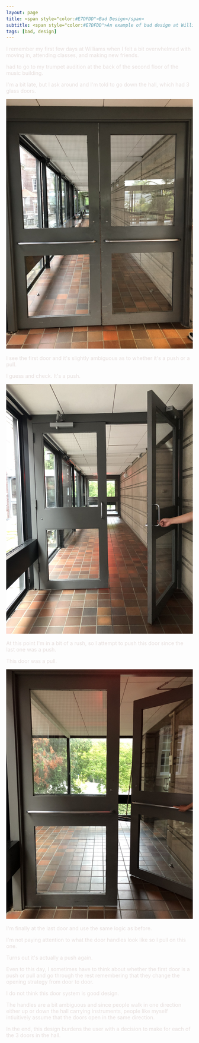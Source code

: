 ```yaml
---
layout: page
title: <span style="color:#E7DFDD">Bad Design</span>
subtitle: <span style="color:#E7DFDD">An example of bad design at Williams</span>
tags: [bad, design]
---
```


<span style="color:#E7DFDD">I remember my first few days at Williams when I felt a bit overwhelmed with moving in, attending classes, and making new friends.</span>

<span style="color:#E7DFDD"> had to go to my trumpet audition at the back of the second floor of the music building.</span>

<span style="color:#E7DFDD">I'm a bit late, but I ask around and I'm told to go down the hall, which had 3 glass doors.</span>

![Door 1](/img/bd1.jpeg)

<span style="color:#E7DFDD">I see the first door and it's slightly ambiguous as to whether it's a push or a pull.</span>

<span style="color:#E7DFDD">I guess and check. It's a push.</span>

![Door 2](/img/bd2.jpeg)

<span style="color:#E7DFDD">At this point I'm in a bit of a rush, so I attempt to push this door since the last one was a push.</span>

<span style="color:#E7DFDD">This door was a pull.</span>

![Door 3](/img/bd3.jpeg)

<span style="color:#E7DFDD">I'm finally at the last door and use the same logic as before.</span>

<span style="color:#E7DFDD">I'm not paying attention to what the door handles look like so I pull on this one.</span>

<span style="color:#E7DFDD">Turns out it's actually a push again.</span>

<span style="color:#E7DFDD">Even to this day, I sometimes have to think about whether the first door is a push or pull and go through the rest remembering that they change the opening strategy from door to door.</span>

<span style="color:#E7DFDD">I do not think this door system is good design.</span>

<span style="color:#E7DFDD">The handles are a bit ambiguous and since people walk in one direction either up or down the hall carrying instruments, people like myself intiuitively assume that the doors open in the same direction.</span> 

<span style="color:#E7DFDD">In the end, this design burdens the user with a decision to make for each of the 3 doors in the hall.</span> 
